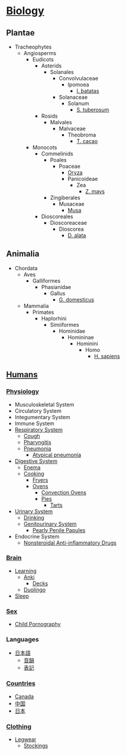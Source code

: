 # [Biology](Biology.md)
## Plantae
- Tracheophytes
  - Angiosperms
    - Eudicots
      - Asterids
        - Solanales
          - Convolvulaceae
            - Ipomoea
              - [I. batatas](Plantae/Tracheophytes/Angiosperms/Eudicots/Asterids/Solanales/Convolvulaceae/Ipomoea/batatas.md)
          - Solanaceae
            - Solanum
              - [S. tuberosum](Plantae/Tracheophytes/Angiosperms/Eudicots/Asterids/Solanales/Solanaceae/Solanum/tuberosum.md)
      - Rosids
        - Malvales
          - Malvaceae
            - Theobroma
              - [T. cacao](Plantae/Tracheophytes/Angiosperms/Eudicots/Rosids/Malvales/Malvaceae/Theobroma/cacao.md)
    - Monocots
      - Commelinids
        - Poales
          - Poaceae
            - [Oryza](Plantae/Tracheophytes/Angiosperms/Monocots/Commelinids/Poales/Poaceae/Oryza/README.md)
            - Panicoideae
              - Zea
                - [Z. mays](Plantae/Tracheophytes/Angiosperms/Monocots/Commelinids/Poales/Poaceae/Panicoideae/Zea/mays.md)
        - Zingiberales
          - Musaceae
            - [Musa](Plantae/Tracheophytes/Angiosperms/Monocots/Commelinids/Zingiberales/Musaceae/Musa/README.md)
      - Dioscoreales
        - Dioscoreaceae
          - Dioscorea
            - [D. alata](Plantae/Tracheophytes/Angiosperms/Monocots/Dioscoreales/Dioscoreaceae/Dioscorea/alata.md)

## Animalia
- Chordata
  - Aves
    - Galliformes
      - Phasianidae
        - Gallus
          - [G. domesticus](Animalia/Chordata/Aves/Galliformes/Phasianidae/Gallus/domesticus.md)
  - Mammalia
    - Primates
      - Haplorhini
        - Simiiformes
          - Hominidae
            - Homininae
              - Hominini
                - Homo
                  - [H. sapiens](#humans)

## [Humans](Humans/README.md)
### [Physiology](Humans/Physiology/README.md)
- Musculoskeletal System
- Circulatory System
- Integumentary System
- Immune System
- [Respiratory System](Humans/Physiology/Respiratory/README.md)
  - [Cough](Humans/Physiology/Respiratory/Cough.md)
  - [Pharyngitis](Humans/Physiology/Respiratory/Pharyngitis.md)
  - [Pneumonia](Humans/Physiology/Respiratory/Pneumonia/README.md)
    - [Atypical pneumonia](Humans/Physiology/Respiratory/Pneumonia/Atypical.md)
- [Digestive System](Humans/Physiology/Digestive/README.md)
  - [Enema](Humans/Physiology/Digestive/Enema.md)
  - [Cooking](Humans/Physiology/Digestive/Cooking/README.md)
    - [Fryers](Humans/Physiology/Digestive/Cooking/Fryers/README.md)
    - [Ovens](Humans/Physiology/Digestive/Cooking/Ovens/README.md)
      - [Convection Ovens](Humans/Physiology/Digestive/Cooking/Ovens/Convection.md)
      - [Pies](Humans/Physiology/Digestive/Cooking/Ovens/Pies/README.md)
        - [Tarts](Humans/Physiology/Digestive/Cooking/Ovens/Pies/Tarts.md)
- [Urinary System](Humans/Physiology/Urinary/README.md)
  - [Drinking](Humans/Physiology/Urinary/Drinking.md)
  - [Genitourinary System](Humans/Physiology/Urinary/Genitourinary/README.md)
    - [Pearly Penile Papules](Humans/Physiology/Urinary/Genitourinary/Pearly%20Penile%20Papules.md)
- Endocrine System
  - [Nonsteroidal Anti-inflammatory Drugs](Humans/Physiology/Endocrine/Nonsteroidal%20Anti-inflammatory%20Drugs.md)

### [Brain](Humans/Brain/README.md)
- [Learning](Humans/Brain/Learning/README.md)
  - [Anki](Humans/Brain/Learning/Anki/README.md)
    - [Decks](Humans/Brain/Learning/Anki/Decks/README.md)
  - [Duolingo](Humans/Brain/Learning/Duolingo.md)
- [Sleep](Humans/Brain/Sleep/README.md)

### [Sex](Humans/Sex/README.md)
- [Child Pornography](Humans/Sex/Child.md)

### Languages
- [日本語](Humans/Languages/日本語/README.md)
  - [音韻](Humans/Languages/日本語/音韻.md)
  - [表記](Humans/Languages/日本語/表記/README.md)

### [Countries](Humans/Countries/README.md)
- [Canada](Humans/Countries/Canada/README.md)
- [中国](Humans/Countries/中国/README.md)
- [日本](Humans/Countries/日本/README.md)

### [Clothing](Humans/Clothing/README.md)
- [Legwear](Humans/Clothing/Legwear/README.md)
  - [Stockings](Humans/Clothing/Legwear/Stockings.md)